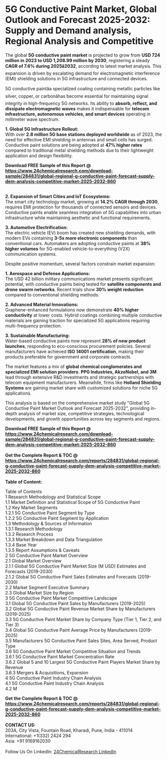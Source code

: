 <h1>5G Conductive Paint Market, Global Outlook and Forecast 2025-2032: Supply and Demand analysis, Regional Analysis and Competitive</h1><p>The global <strong>5G conductive paint market</strong> is projected to grow from <strong>USD 724 million in 2023 to USD 1,208.99 million by 2030</strong>, registering a steady <strong>CAGR of 7.6% during 2025â2032</strong>, according to latest market analysis. This expansion is driven by escalating demand for electromagnetic interference (EMI) shielding solutions in 5G infrastructure and connected devices.</p><p>5G conductive paintâa specialized coating containing metallic particles like silver, copper, or carbonâhas become essential for maintaining signal integrity in high-frequency 5G networks. Its ability to <strong>absorb, reflect, and dissipate electromagnetic waves</strong> makes it indispensable for <strong>telecom infrastructure, autonomous vehicles, and smart devices</strong> operating in millimeter wave spectrum.</p><p><strong>1. Global 5G Infrastructure Rollout:</strong><br>
With over <strong>2.8 million 5G base stations deployed worldwide</strong> as of 2023, the need for effective EMI shielding in antennas and small cells has surged. Conductive paint solutions are being adopted at <strong>47% higher rates</strong> compared to traditional metal shielding methods due to their lightweight application and design flexibility.</p><div><b>Download FREE Sample of this Report @ 
            <a href="https://www.24chemicalresearch.com/download-sample/284831/global-regional-g-conductive-paint-forecast-supply-dem-analysis-competitive-market-2025-2032-860">
            https://www.24chemicalresearch.com/download-sample/284831/global-regional-g-conductive-paint-forecast-supply-dem-analysis-competitive-market-2025-2032-860</a></b></div><br><p><strong>2. Expansion of Smart Cities and IoT Ecosystems:</strong><br>
The smart city technology market, growing at <strong>14.2% CAGR through 2030</strong>, requires EMI protection for thousands of connected sensors and devices. Conductive paints enable seamless integration of 5G capabilities into urban infrastructure while maintaining aesthetic and functional requirements.</p><p><strong>3. Automotive Electrification:</strong><br>
The electric vehicle (EV) boom has created new shielding demands, with modern EVs containing <strong>3-5x more electronic components</strong> than conventional cars. Automakers are adopting conductive paints at <strong>38% higher volumes</strong> for 5G-enabled vehicle-to-everything (V2X) communication systems.</p><p>Despite positive momentum, several factors constrain market expansion:</p><p><strong>1. Aerospace and Defense Applications:</strong><br>
The USD 42 billion military communications market presents significant potential, with conductive paints being tested for <strong>satellite components and drone swarm networks</strong>. Recent trials show <strong>30% weight reduction</strong> compared to conventional shielding methods.</p><p><strong>2. Advanced Material Innovations:</strong><br>
Graphene-enhanced formulations now demonstrate <strong>40% higher conductivity</strong> at lower costs. Hybrid coatings combining multiple conductive materials are gaining traction for specialized 5G applications requiring multi-frequency protection.</p><p><strong>3. Sustainable Manufacturing:</strong><br>
Water-based conductive paints now represent <strong>28% of new product launches</strong>, responding to eco-conscious procurement policies. Several manufacturers have achieved <strong>ISO 14001 certification</strong>, making their products preferable for government and corporate contracts.</p><p>The market features a mix of <strong>global chemical conglomerates and specialized EMI solution providers</strong>. <strong>PPG Industries, AkzoNobel, and 3M</strong> lead through extensive R&amp;D investments and strategic partnerships with telecom equipment manufacturers. Meanwhile, firms like <strong>Holland Shielding Systems</strong> are gaining market share with customized solutions for niche 5G applications.</p><p>This analysis is based on the comprehensive market study "Global 5G Conductive Paint Market Outlook and Forecast 2025-2032", providing in-depth analysis of market size, competitive strategies, technological developments, and growth opportunities across key segments and regions.</p><div><b>Download FREE Sample of this Report @ 
            <a href="https://www.24chemicalresearch.com/download-sample/284831/global-regional-g-conductive-paint-forecast-supply-dem-analysis-competitive-market-2025-2032-860">
            https://www.24chemicalresearch.com/download-sample/284831/global-regional-g-conductive-paint-forecast-supply-dem-analysis-competitive-market-2025-2032-860</a></b></div><br><div><b>Get the Complete Report & TOC @ 
            <a href="https://www.24chemicalresearch.com/reports/284831/global-regional-g-conductive-paint-forecast-supply-dem-analysis-competitive-market-2025-2032-860">
            https://www.24chemicalresearch.com/reports/284831/global-regional-g-conductive-paint-forecast-supply-dem-analysis-competitive-market-2025-2032-860</a></b></div><br>
            <b>Table of Content:</b><p>Table of Contents<br />
1 Research Methodology and Statistical Scope<br />
1.1 Market Definition and Statistical Scope of 5G Conductive Paint<br />
1.2 Key Market Segments<br />
1.2.1 5G Conductive Paint Segment by Type<br />
1.2.2 5G Conductive Paint Segment by Application<br />
1.3 Methodology & Sources of Information<br />
1.3.1 Research Methodology<br />
1.3.2 Research Process<br />
1.3.3 Market Breakdown and Data Triangulation<br />
1.3.4 Base Year<br />
1.3.5 Report Assumptions & Caveats<br />
2 5G Conductive Paint Market Overview<br />
2.1 Global Market Overview<br />
2.1.1 Global 5G Conductive Paint Market Size (M USD) Estimates and Forecasts (2019-2030)<br />
2.1.2 Global 5G Conductive Paint Sales Estimates and Forecasts (2019-2030)<br />
2.2 Market Segment Executive Summary<br />
2.3 Global Market Size by Region<br />
3 5G Conductive Paint Market Competitive Landscape<br />
3.1 Global 5G Conductive Paint Sales by Manufacturers (2019-2025)<br />
3.2 Global 5G Conductive Paint Revenue Market Share by Manufacturers (2019-2025)<br />
3.3 5G Conductive Paint Market Share by Company Type (Tier 1, Tier 2, and Tier 3)<br />
3.4 Global 5G Conductive Paint Average Price by Manufacturers (2019-2025)<br />
3.5 Manufacturers 5G Conductive Paint Sales Sites, Area Served, Product Type<br />
3.6 5G Conductive Paint Market Competitive Situation and Trends<br />
3.6.1 5G Conductive Paint Market Concentration Rate<br />
3.6.2 Global 5 and 10 Largest 5G Conductive Paint Players Market Share by Revenue<br />
3.6.3 Mergers & Acquisitions, Expansion<br />
4 5G Conductive Paint Industry Chain Analysis<br />
4.1 5G Conductive Paint Industry Chain Analysis<br />
4.2 M</p><div><b>Get the Complete Report & TOC @ 
            <a href="https://www.24chemicalresearch.com/reports/284831/global-regional-g-conductive-paint-forecast-supply-dem-analysis-competitive-market-2025-2032-860">
            https://www.24chemicalresearch.com/reports/284831/global-regional-g-conductive-paint-forecast-supply-dem-analysis-competitive-market-2025-2032-860</a></b></div><br><b>CONTACT US:</b><br>
            203A, City Vista, Fountain Road, Kharadi, Pune, India - 411014<br>
            International: +1(332) 2424 294<br>
            Asia: +91 9169162030 <br><br>
            Follow Us On LinkedIn: <a href="https://www.linkedin.com/company/24chemicalresearch/">24ChemicalResearch LinkedIn</a>